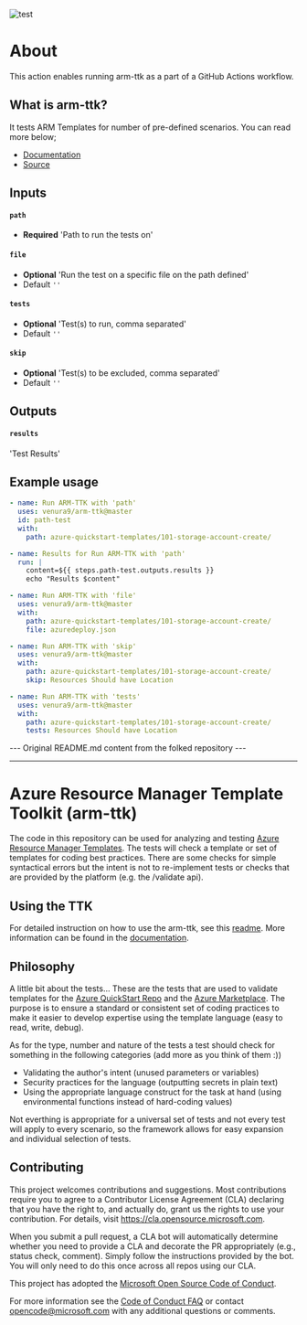 ![test](https://github.com/venura9/arm-ttk/workflows/test/badge.svg)

# About

This action enables running arm-ttk as a part of a GitHub Actions workflow. 

## What is arm-ttk?

It tests ARM Templates for number of pre-defined scenarios. You can read more below;

- [Documentation](https://docs.microsoft.com/en-us/azure/azure-resource-manager/templates/test-toolkit)
- [Source](https://aka.ms/arm-ttk)

## Inputs
  #### `path`
   - **Required** 'Path to run the tests on'  
  #### `file`
   - **Optional** 'Run the test on a specific file on the path defined' 
   - Default `''`
  #### `tests`
   - **Optional** 'Test(s) to run, comma separated' 
   - Default `''`
  #### `skip`
   - **Optional** 'Test(s) to be excluded, comma separated' 
   - Default `''`

## Outputs
  #### `results`
  'Test Results'

## Example usage

```yaml
- name: Run ARM-TTK with 'path'
  uses: venura9/arm-ttk@master
  id: path-test
  with: 
    path: azure-quickstart-templates/101-storage-account-create/

- name: Results for Run ARM-TTK with 'path'
  run: |
    content=${{ steps.path-test.outputs.results }}
    echo "Results $content"

- name: Run ARM-TTK with 'file'
  uses: venura9/arm-ttk@master
  with: 
    path: azure-quickstart-templates/101-storage-account-create/
    file: azuredeploy.json

- name: Run ARM-TTK with 'skip'
  uses: venura9/arm-ttk@master
  with: 
    path: azure-quickstart-templates/101-storage-account-create/
    skip: Resources Should have Location

- name: Run ARM-TTK with 'tests'
  uses: venura9/arm-ttk@master
  with: 
    path: azure-quickstart-templates/101-storage-account-create/
    tests: Resources Should have Location
```

--- Original README.md content from the folked repository ---
<hr/>

# Azure Resource Manager Template Toolkit (arm-ttk)

The code in this repository can be used for analyzing and testing [Azure Resource Manager Templates](https://docs.microsoft.com/en-us/azure/templates/).  The tests will check a template or set of templates for coding best practices.  There are some checks for simple syntactical errors but the intent is not to re-implement tests or checks that are provided by the platform (e.g. the /validate api).  

## Using the TTK
For detailed instruction on how to use the arm-ttk, see this [readme](/arm-ttk/README.md).  More information can be found in the [documentation](http://docs.microsoft.com/en-us/azure/azure-resource-manager/templates/test-toolkit).

## Philosophy

A little bit about the tests...  These are the tests that are used to validate templates for the [Azure QuickStart Repo](https://github.com/Azure/azure-quickstart-templates) and the [Azure Marketplace](https://azuremarketplace.microsoft.com/en-us/marketplace/).  The purpose is to ensure a standard or consistent set of coding practices to make it easier to develop expertise using the template language (easy to read, write, debug).

As for the type, number and  nature of the tests a test should check for something in the following categories (add more as you think of them :))

- Validating the author's intent (unused parameters or variables)
- Security practices for the language (outputting secrets in plain text)
- Using the appropriate language construct for the task at hand (using environmental functions instead of hard-coding values)

Not everthing is appropriate for a universal set of tests and not every test will apply to every scenario, so the framework allows for easy expansion and individual selection of tests.

## Contributing

This project welcomes contributions and suggestions.  Most contributions require you to agree to a Contributor License Agreement (CLA) declaring that you have the right to, and actually do, grant us the rights to use your contribution. For details, visit https://cla.opensource.microsoft.com.

When you submit a pull request, a CLA bot will automatically determine whether you need to provide a CLA and decorate the PR appropriately (e.g., status check, comment). Simply follow the instructions provided by the bot. You will only need to do this once across all repos using our CLA.

This project has adopted the [Microsoft Open Source Code of Conduct](https://opensource.microsoft.com/codeofconduct/).

For more information see the [Code of Conduct FAQ](https://opensource.microsoft.com/codeofconduct/faq/) or contact [opencode@microsoft.com](mailto:opencode@microsoft.com) with any additional questions or comments.
